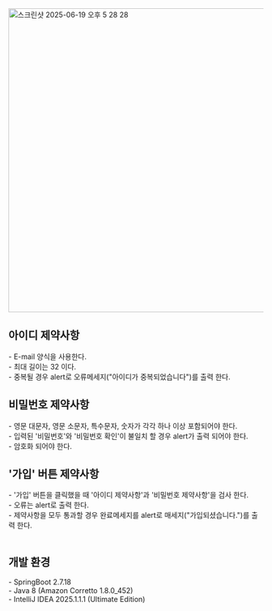 <img width="600" alt="스크린샷 2025-06-19 오후 5 28 28" src="https://github.com/user-attachments/assets/73ea4190-69d6-4036-b3e3-050ad79722f1" />

<h2>아이디 제약사항</h2>
 - E-mail 양식을 사용한다.<br>
 - 최대 길이는 32 이다.<br>
 - 중복될 경우 alert로 오류메세지("아이디가 중복되었습니다")를 출력 한다.<br>
<h2>비밀번호 제약사항</h2>
 - 영문 대문자, 영문 소문자, 특수문자, 숫자가 각각 하나 이상 포함되어야 한다.<br>
 - 입력된 '비밀번호'와 '비밀번호 확인'이 불일치 할 경우 alert가 출력 되어야 한다.<br>
 - 암호화 되어야 한다.<br>
 <h2>'가입' 버튼 제약사항 </h2>
 - '가입' 버튼을 클릭했을 때 '아이디 제약사항'과 '비밀번호 제약사항'을 검사 한다.<br>
 - 오류는 alert로 출력 한다.<br>
 - 제약사항을 모두 통과할 경우 완료메세지를 alert로 매세지("가입되셨습니다.")를 출력 한다.<br>
 <br>
 <h2>개발 환경</h2>
 - SpringBoot 2.7.18<br>
 - Java 8 (Amazon Corretto 1.8.0_452)<br>
 - IntelliJ IDEA 2025.1.1.1 (Ultimate Edition)<br>
